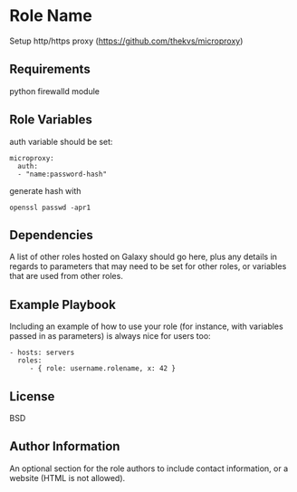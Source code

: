 Role Name
=========

Setup http/https proxy (https://github.com/thekvs/microproxy)

Requirements
------------

python firewalld module

Role Variables
--------------

auth variable should be set:
```
microproxy:
  auth:
  - "name:password-hash"
```

generate hash with
```
openssl passwd -apr1
```

Dependencies
------------

A list of other roles hosted on Galaxy should go here, plus any details in regards to parameters that may need to be set for other roles, or variables that are used from other roles.

Example Playbook
----------------

Including an example of how to use your role (for instance, with variables passed in as parameters) is always nice for users too:

    - hosts: servers
      roles:
         - { role: username.rolename, x: 42 }

License
-------

BSD

Author Information
------------------

An optional section for the role authors to include contact information, or a website (HTML is not allowed).
